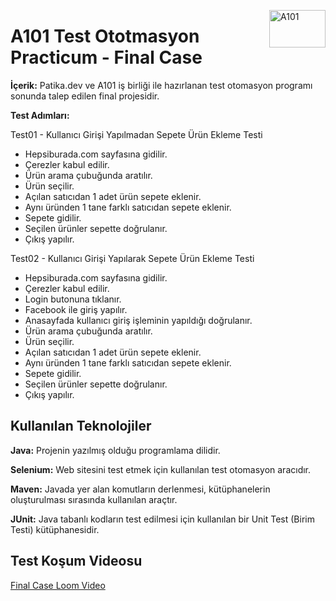 <a href="https://www.a101.com.tr/" target="_blank" rel="noreferrer"> <img align="right" src="https://upload.wikimedia.org/wikipedia/commons/thumb/d/df/A101_logo.svg/2560px-A101_logo.svg.png" alt="A101" width="90" height="60"/> </a>   

# A101 Test Ototmasyon Practicum - Final Case

**İçerik:** Patika.dev ve A101 iş birliği ile hazırlanan test otomasyon programı sonunda talep edilen final projesidir.


**Test Adımları:**

<p align="left">
Test01 - Kullanıcı Girişi Yapılmadan Sepete Ürün Ekleme Testi
</p>

<ul>
<li>Hepsiburada.com sayfasına gidilir.</li>
<li>Çerezler kabul edilir.</li>
<li>Ürün arama çubuğunda aratılır.</li>
<li>Ürün seçilir.</li>
<li>Açılan satıcıdan 1 adet ürün sepete eklenir.</li>
<li>Aynı üründen 1 tane farklı satıcıdan sepete eklenir.</li>
<li>Sepete gidilir.</li>
<li>Seçilen ürünler sepette doğrulanır.</li>
<li>Çıkış yapılır.</li>
</ul>

<p align="left">
Test02 - Kullanıcı Girişi Yapılarak Sepete Ürün Ekleme Testi
</p>

<ul>
<li>Hepsiburada.com sayfasına gidilir.</li>
<li>Çerezler kabul edilir.</li>
<li>Login butonuna tıklanır.</li>
<li>Facebook ile giriş yapılır.</li>
<li>Anasayfada kullanıcı giriş işleminin yapıldığı doğrulanır.</li>
<li>Ürün arama çubuğunda aratılır.</li>
<li>Ürün seçilir.</li>
<li>Açılan satıcıdan 1 adet ürün sepete eklenir.</li>
<li>Aynı üründen 1 tane farklı satıcıdan sepete eklenir.</li>
<li>Sepete gidilir.</li>
<li>Seçilen ürünler sepette doğrulanır.</li>
<li>Çıkış yapılır.</li>
</ul>


## Kullanılan Teknolojiler

**Java:** Projenin yazılmış olduğu programlama dilidir.

**Selenium:** Web sitesini test etmek için kullanılan test otomasyon aracıdır.

**Maven:** Javada yer alan komutların derlenmesi, kütüphanelerin oluşturulması sırasında kullanılan araçtır.

**JUnit:** Java tabanlı kodların test edilmesi için kullanılan bir Unit Test (Birim Testi) kütüphanesidir.

## Test Koşum Videosu

<a href="https://www.loom.com/share/d8cb36cbf84d4f258934178bf5fc0b4b"/>Final Case Loom Video</a>

